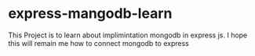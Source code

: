 # express-mangodb-learn
This Project is to learn about implimintation mongodb in express js. I hope this will remain me how to connect mongodb to express
